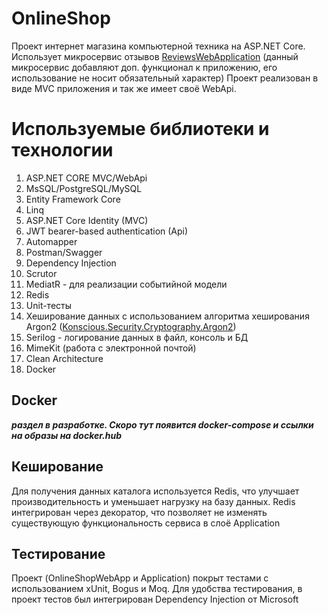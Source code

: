 # OnlineShop
Проект интернет магазина компьютерной техника на ASP.NET Core. <br/>
Использует микросервис отзывов [ReviewsWebApplication](https://github.com/IvanPovaliaev/ReviewsWebApplication) (данный микросервис добавляют доп. функционал к приложению, его использование не носит обязательный характер)
Проект реализован в виде MVC приложения и так же имеет своё WebApi.

# Используемые библиотеки и технологии
1. ASP.NET CORE MVC/WebApi
2. MsSQL/PostgreSQL/MySQL
3. Entity Framework Core
4. Linq
5. ASP.NET Core Identity (MVC)
6. JWT bearer-based authentication (Api)
7. Automapper
8. Postman/Swagger
9. Dependency Injection
10. Scrutor
11. MediatR - для реализации событийной модели
12. Redis
13. Unit-тесты
14. Хеширование данных с использованием алгоритма хеширования Argon2 ([Konscious.Security.Cryptography.Argon2](https://github.com/kmaragon/Konscious.Security.Cryptography))
15. Serilog - логирование данных в файл, консоль и БД
16. MimeKit (работа с электронной почтой)
17. Clean Architecture
18. Docker

## Docker

***раздел в разработке. Скоро тут появится docker-compose и ссылки на образы на docker.hub***

## Кеширование
Для получения данных каталога используется Redis, что улучшает производительность и уменьшает нагрузку на базу данных.
Redis интегрирован через декоратор, что позволяет не изменять существующую функциональность сервиса в слоё Application

## Тестирование
Проект (OnlineShopWebApp и Application) покрыт тестами с использованием xUnit, Bogus и Moq. Для удобства тестирования, в проект тестов был интегрирован Dependency Injection от Microsoft
